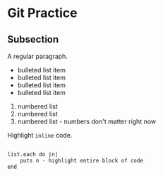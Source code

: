 #  Git Practice

## Subsection

A regular paragraph.

* bulleted list item
* bulleted list item
* bulleted list item
* bulleted list item

1. numbered list
1. numbered list
1. numbered list - numbers don't matter right now

Highlight `inline` code.

```

list.each do |n|
    puts n - highlight entire block of code
end

```